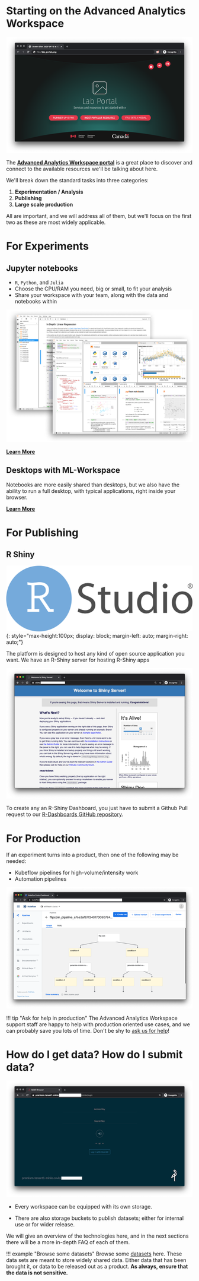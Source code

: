 # Starting on the Advanced Analytics Workspace

![Advanced Analytics Workspace homepage](images/readme/portal_ui.png)

The **[Advanced Analytics Workspace portal](https://portal.example.ca)** is
a great place to discover and connect to the available resources we'll be
talking about here.

We'll break down the standard tasks into three categories:

  1. **Experimentation / Analysis**
  2. **Publishing**
  3. **Large scale production**

All are important, and we will address all of them, but we'll focus on the first
two as these are most widely applicable.

# For Experiments

<!-- ![Kubeflow](images/logo-kubeflow.png){: style="max-height:200px"} -->

## Jupyter notebooks

  - `R`, `Python`, and `Julia`
  - Choose the CPU/RAM you need, big or small, to fit your analysis
  - Share your workspace with your team, along with the data and notebooks within

![Jupyter Notebooks](images/jupyter_in_action.png)

[**Learn More**](1-Experiments/Jupyter)

## Desktops with ML-Workspace

Notebooks are more easily shared than desktops, but we also have the ability to
run a full desktop, with typical applications, right inside your browser.

[**Learn More**](1-Experiments/ML-Workspaces)

# For Publishing

## R Shiny

![R Shiny](images/logo-RStudio.png){: style="max-height:100px; display: block; margin-left: auto; margin-right: auto;"}

The platform is designed to host any kind of open source application you want.
We have an R-Shiny server for hosting R-Shiny apps

 ![R Shiny Server](images/readme/shiny_ui.png)
 
To create any an R-Shiny Dashboard, you just have to submit a Github Pull
request to our [R-Dashboards GitHub repository](https://github.com/StatCan/R-dashboards). 

# For Production

If an experiment turns into a product, then one of the following may be needed:

  - Kubeflow pipelines for high-volume/intensity work
  - Automation pipelines
 
![Kubeflow Pipelines](images/readme/kubeflow_pipeline.png)

!!! tip "Ask for help in production"
    The Advanced Analytics Workspace support staff are happy to help with
    production oriented use cases, and we can probably save you lots of time.
    Don't be shy to [ask us for help](Help)!

# How do I get data? How do I submit data?

![Browse Datasets](images/readme/minio_ui.png)

 - Every workspace can be equipped with its own storage.

 - There are also storage buckets to publish datasets; either for internal use
   or for wider release.

We will give an overview of the technologies here, and in the next sections
there will be a more in-depth FAQ of each of them. 

!!! example "Browse some datasets"
    Browse some [datasets](https://datasets.example.ca) here. These
    data sets are meant to store widely shared data. Either data that has been
    brought it, or data to be released out as a product. **As always, ensure
    that the data is not sensitive.**

